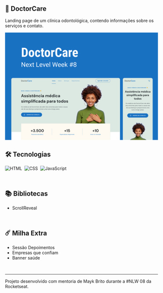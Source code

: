<br>

## 🚀 DoctorCare

Landing page de um clínica odontológica, contendo informações sobre os serviços e contato.

<img alt="DoctorCare" src=".github/preview.png">

<br>

## 🛠 Tecnologias

![HTML](https://img.shields.io/badge/-HTML-05122A?style=flat&logo=HTML5)&nbsp;
![CSS](https://img.shields.io/badge/-CSS-05122A?style=flat&logo=CSS3&logoColor=1572B6)&nbsp;
![JavaScript](https://img.shields.io/badge/JAVASCRIPT-05122A?style=flat&logo=JavaScript)&nbsp;

<br>

## 📚 Bibliotecas

- ScrollReveal

<br>

## ☄️ Milha Extra

- Sessão Depoimentos
- Empresas que confiam
- Banner saúde

<br>

---
Projeto desenvolvido com mentoria de Mayk Brito durante a #NLW 08 da Rocketseat.
